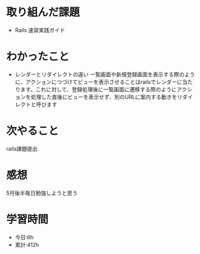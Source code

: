 # 取り組んだ課題
  - Rails 速習実践ガイド
# わかったこと
  * レンダーとリダイレクトの違い
  一覧画面や新規登録画面を表示する際のように、アクションにつづけてビューを表示させることはrailsでレンダーに当たります。これに対して、登録処理後に一覧画面に遷移する際のようにアクションを処理した直後にビューを表示せず、別のURLに案内する動きをリダイレクトと呼びます

 
# 次やること
rails課題提出
# 感想
5月後半毎日勉強しようと思う
# 学習時間
- 今日:6h 
- 累計:412h